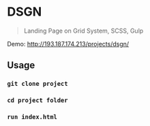 # DSGN

> Landing Page on Grid System, SCSS, Gulp

Demo: http://193.187.174.213/projects/dsgn/

## Usage

### `git clone project`
### `cd project folder`
### `run index.html`


